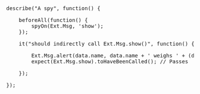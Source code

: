 <pre class="runnable readonly 340">
describe("A spy", function() {

    beforeAll(function() {
        spyOn(Ext.Msg, 'show');
    });

    it("should indirectly call Ext.Msg.show()", function() {
    
        Ext.Msg.alert(data.name, data.name + ' weighs ' + (data.weight / 10));
        expect(Ext.Msg.show).toHaveBeenCalled(); // Passes

    });
    
});</pre>